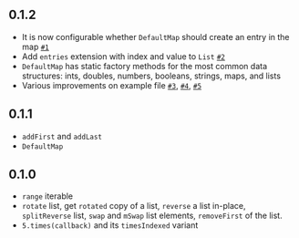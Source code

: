 ## 0.1.2

- It is now configurable whether `DefaultMap` should create an entry in the map [`#1`](https://github.com/dartsidedev/pop/issues/1)
- Add `entries` extension with index and value to `List` [`#2`](https://github.com/dartsidedev/pop/issues/2)
- `DefaultMap` has static factory methods for the most common data structures: ints, doubles, numbers, booleans, strings, maps, and lists
- Various improvements on example file [`#3`](https://github.com/dartsidedev/pop/issues/3), [`#4`](https://github.com/dartsidedev/pop/issues/4), [`#5`](https://github.com/dartsidedev/pop/issues/5)

## 0.1.1

- `addFirst` and `addLast`
- `DefaultMap`

## 0.1.0

- `range` iterable
- `rotate` list, get `rotated` copy of a list, `reverse` a list in-place, `splitReverse` list, `swap` and `mSwap` list elements, `removeFirst` of the list.
- `5.times(callback)` and its `timesIndexed` variant
